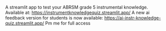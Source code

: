 A streamlit app to test your ABRSM grade 5 instrumental knowledge. 
Available at: https://instrumentknowledgequiz.streamlit.app/
A new ai feedback version for students is now available:
https://ai-instr-knowledge-quiz.streamlit.app/
Pm me for full access
